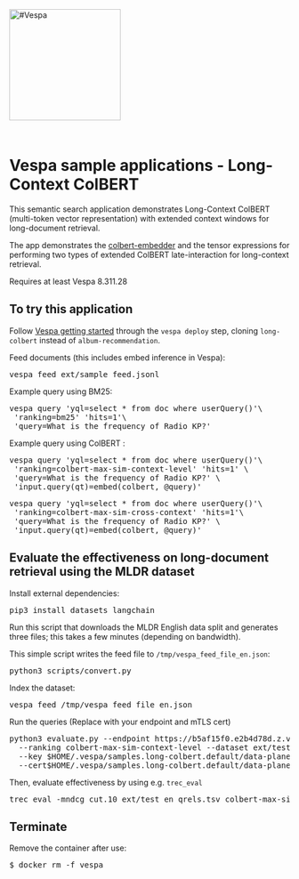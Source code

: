 
<!-- Copyright Yahoo. Licensed under the terms of the Apache 2.0 license. See LICENSE in the project root. -->

<picture>
  <source media="(prefers-color-scheme: dark)" srcset="https://vespa.ai/assets/vespa-ai-logo-heather.svg">
  <source media="(prefers-color-scheme: light)" srcset="https://vespa.ai/assets/vespa-ai-logo-rock.svg">
  <img alt="#Vespa" width="200" src="https://vespa.ai/assets/vespa-ai-logo-rock.svg" style="margin-bottom: 25px;">
</picture>

# Vespa sample applications - Long-Context ColBERT

This semantic search application demonstrates Long-Context ColBERT (multi-token vector representation)
with extended context windows for long-document retrieval. 

The app demonstrates the [colbert-embedder](https://docs.vespa.ai/en/embedding.html#colbert-embedder) and
the tensor expressions for performing two types of extended ColBERT late-interaction for long-context retrieval. 

<p data-test="run-macro init-deploy long-colbert">
Requires at least Vespa 8.311.28
</p>

## To try this application

Follow [Vespa getting started](https://cloud.vespa.ai/en/getting-started)
through the <code>vespa deploy</code> step, cloning `long-colbert` instead of `album-recommendation`.

Feed documents (this includes embed inference in Vespa):
<pre data-test="exec">
vespa feed ext/sample_feed.jsonl
</pre>

Example query using BM25:
<pre data-test="exec" data-test-assert-contains="id:en:doc::doc-en-16617">
vespa query 'yql=select * from doc where userQuery()'\
 'ranking=bm25' 'hits=1'\
 'query=What is the frequency of Radio KP?'
</pre>

Example query using ColBERT :
<pre data-test="exec" data-test-assert-contains="id:en:doc::doc-en-7562">
vespa query 'yql=select * from doc where userQuery()'\
 'ranking=colbert-max-sim-context-level' 'hits=1' \
 'query=What is the frequency of Radio KP?' \
 'input.query(qt)=embed(colbert, @query)'
</pre>

<pre data-test="exec" data-test-assert-contains="id:en:doc::doc-en-729645">
vespa query 'yql=select * from doc where userQuery()'\
 'ranking=colbert-max-sim-cross-context' 'hits=1'\
 'query=What is the frequency of Radio KP?' \
 'input.query(qt)=embed(colbert, @query)'
</pre>

## Evaluate the effectiveness on long-document retrieval using the MLDR dataset

Install external dependencies:
<pre>
pip3 install datasets langchain
</pre>

Run this script that downloads the MLDR English data split and generates three files; this takes a few minutes (depending on bandwidth).

This simple script writes the feed file to `/tmp/vespa_feed_file_en.json`:
<pre>
python3 scripts/convert.py
</pre>

Index the dataset:
<pre>
vespa feed /tmp/vespa_feed_file_en.json
</pre>

Run the queries (Replace with your endpoint and mTLS cert)
<pre>
python3 evaluate.py --endpoint https://b5af15f0.e2b4d78d.z.vespa-app.cloud/search/ \
  --ranking colbert-max-sim-context-level --dataset ext/test_queries.tsv  --rank_count 10 \
  --key $HOME/.vespa/samples.long-colbert.default/data-plane-private-key.pem \
  --cert$HOME/.vespa/samples.long-colbert.default/data-plane-public-cert.pem
</pre>

Then, evaluate effectiveness by using e.g. `trec_eval`

<pre>
trec_eval -mndcg_cut.10 ext/test_en_qrels.tsv colbert-max-sim-context-level.run 
</pre>

## Terminate
Remove the container after use:
<pre data-test="exec">
$ docker rm -f vespa
</pre>


